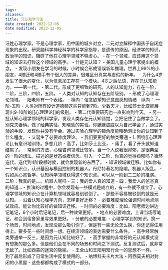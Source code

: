 ```yaml
---
tags: 
aliases: 
title: 元认知学习法
date created: 2022-12-05
date modified: 2022-12-05
---
```

汪姓心理学家。不是心理学家，用中国的城乡对立，二元对立解释中国孩子自闭症现象的出现。研究脑科学神经科学的科学家指导，是遗传的原因。经济学的知识，政治学的知识，阻碍了他在心理学领域不够虚心。
		- 在一个领域，应该用这个领域的知识去打败这个领域的高手。
		- 什是元认知？
			- 美国儿童心理学家提出的概念。
			- 发现小朋友在学习的时候，小时候会形成错误新年推理。世界上99%的小朋友，4随迁和4随手有个很大的差异，很难区分真实与虚假的新年。
			- 为什么4岁发生了很大的变化，以为信息加工存在一个模块。4岁之后法语，存在元认知能力。——第一代。
			- 第二代，形成了更细致的研究。人的认知能力，存在一阶，二阶，三阶，四阶，五阶。
			- 人类对认知的认知存在五阶级别。
			- 形成了心理理论领域。
			- 阳老师有一个表格。
			- 横向：信念欲望知识意图感知情绪
			- 纵向： 一阶-五阶
			- 人类对所有设计道德额这些只能到7阶。少数天才，比如莎士比亚能展现出9-10阶的[[心理理论]]的级别。
			- 第二代重要研究也一直影响到今天。
			- 另一批认知心理学领域的科学家，发现人类存在元认知错觉，会把记住了当做学会了。别克夫妻俩。做了经典实验，知晓感的实验。你朦朦胧胧以为自己学会了，通过实验的手段，发现你并没有学会。通过实验心理学的额角度能精确测出你的认知到了什么程度。
			- 又诞生了必要难度理论。
	- 我们要更好的触类旁通
		- 1. 围绕[[心理理论]],有意识地训练。多想几阶
			- 高手，比如莎士比亚，
			- 庸手，看了开头就知道结尾了。
		- 常用的方法，心理咨询领域比较多。当一个人说我很抑郁，是很典型的一阶的想法。描述的是状态或者信念。引入一个二阶，你真的觉得抑郁吗？循环迭代。迭代到4阶段额时候，就会发现新的东西了。
		- 知识领域做迁移。比如你有一个知识点，认识基因与模因控制的机器人。丹尼特著名的隐喻。机器人叛乱。
		- 假如从心灵哲学，认知科学领域获得这个知识点。可以从一阶到二三阶的推演。
		- 二阶：我真的是。。。机器人呢吗
		- 三：我的爱人真的知道
		- 四：我爱人的爸爸真的知道...
		- 推演的过程中，你会发现有一些模式是成立的，有一些就不成立了。心理学领域的知识点在计算机领域就容易别驳倒了。
		- 那些不容易被驳倒的就是元认知。
	- 沿着认知心理学方向，怎样更好迁移？
	- 必要难度理论强调时间地点测试效应。能让你比较好的做知识迁移。
		- 时间的必要难度：比如，阳老师边讲边记笔记，6个小时后记笔记，后一种效果更好。
		- 地点的必要难度，上课当场写笔记，和会到宿舍家里写效果更好。
		- 分散的必要难度.
	- 心理学学到的知识，换一个场景，时间地点，发现没那么吸引你了，但是有一些无论怎么换，你还记得住用得上。要多花一些时间想一想。在经济领域的表达需要什么条件。
	- 高手经常触类旁通举一反三，是因为元认知比较好了。
	- 高手掌握的非常好的元认知模式没有想象的那么多。但是他们会在不同的场景和时间之下测试。反复测试后，就非常无敌了。比如西蒙的迷宫的隐喻。
	- 王全山和王阳明知行合一的思想不一样。
	- 到了最后形成了日常生活中反复使用的。
	- 纳博科夫卡片大法
	- 阿西莫夫相对封闭的小黑屋
	- 这些都都构成了模式的一部分。